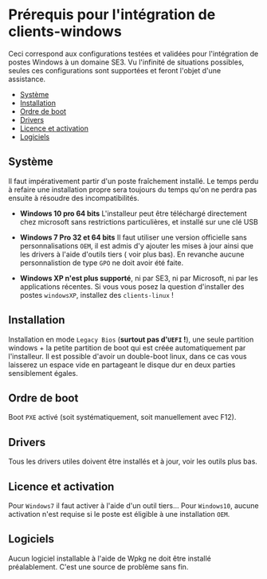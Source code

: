 # Prérequis pour l'intégration de clients-windows

Ceci correspond aux configurations testées et validées pour l'intégration de postes Windows à un domaine SE3. Vu l'infinité de situations possibles, seules ces configurations sont supportées et feront l'objet d'une assistance.

* [Système](#système)
* [Installation](#installation)
* [Ordre de boot](#ordre-de-boot)
* [Drivers](#drivers)
* [Licence et activation](#licence-et-activation)
* [Logiciels](#logiciels)


## Système

Il faut impérativement partir d'un poste fraîchement installé. Le temps perdu à refaire une installation propre sera toujours du temps qu'on ne perdra pas ensuite à résoudre des incompatibilités. 

* **Windows 10 pro 64 bits** L'installeur peut être téléchargé directement chez microsoft sans restrictions particulières, et installé sur une clé USB

* **Windows 7 Pro 32 et 64 bits** Il faut utiliser une version officielle sans personnalisations `OEM`, il est admis d'y ajouter les mises à jour ainsi que les drivers à l'aide d'outils tiers ( voir plus bas). En revanche aucune personnalistion de type `GPO` ne doit avoir été faite.


* **Windows XP n'est plus supporté**, ni par SE3, ni par Microsoft, ni par les applications récentes. Si vous vous posez la question d'installer des postes `windowsXP`, installez des `clients-linux` !


## Installation

Installation en mode `Legacy Bios` (**surtout pas d'`UEFI` !**), une seule partition windows + la petite partition de boot qui est créée automatiquement par l'installeur. Il est possible d'avoir un double-boot linux, dans ce cas vous laisserez un espace vide en partageant le disque dur en deux parties sensiblement égales.


## Ordre de boot

Boot `PXE` activé (soit systématiquement, soit manuellement avec F12).


## Drivers

Tous les drivers utiles doivent être installés et à jour, voir les outils plus bas.


## Licence et activation

Pour `Windows7` il faut activer à l'aide d'un outil tiers... Pour `Windows10`, aucune activation n'est requise si le poste est éligible à une installation `OEM`.


## Logiciels

Aucun logiciel installable à l'aide de Wpkg ne doit être installé préalablement. C'est une source de problème sans fin.

